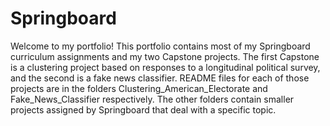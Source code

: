 # Springboard

Welcome to my portfolio! This portfolio contains most of my Springboard curriculum assignments and my two Capstone projects. The first Capstone is a clustering project based on responses to a longitudinal political survey, and the second is a fake news classifier. README files for each of those projects are in the folders Clustering_American_Electorate and Fake_News_Classifier respectively. The other folders contain smaller projects assigned by Springboard that deal with a specific topic. 
